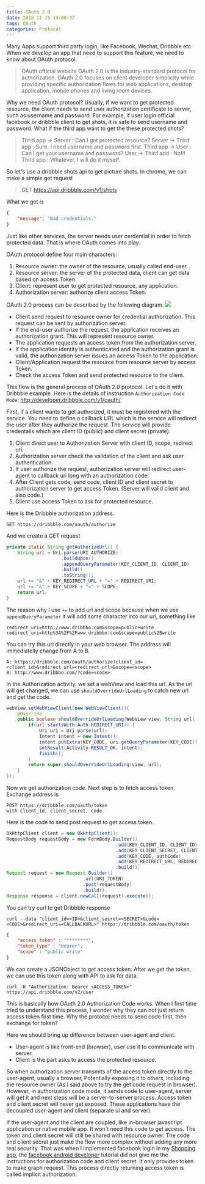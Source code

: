 ```yaml
---
title: OAuth 2.0
date: 2018-11-15 19:00:32
tags: OAuth
categories: Protocol
---
```


Many Apps support third party login, like Facebook, Wechat, Dribbble etc. When we develop an app that need to support this feature, we need to know about OAuth protocol.

>OAuth official website
>OAuth 2.0 is the industry-standard protocol for authorization. OAuth 2.0 focuses on client developer simplicity while providing specific authorization flows for web applications, desktop application, mobile phones and living room devices.

Why we need OAuth protocol?
Usually, if we want to get protected resource, the client needs to send user authorization certificate to server, such as username and password. For example, if user login official facebook or dribbble client to get shots, it is safe to send username and password. What if the third app want to get the these protected shots?

> Thrid app -> Server : Can I get protected resource?
> Server -> Third app : Sure. I need username and password first.
> Third app -> User : Can I get your username and password?
> User -> Third add : No!!!
> Third app : Whatever, I will do it myself.

So let's use a dribbble shots api to get picture shots. In chrome, we can make a simple get request
> GET
> https://api.dribbble.com/v1/shots

What we get is
```json
{
    "message": "Bad credentials."
}
```
Just like other services, the server needs user cerdential in order to fetch protected data. That is where OAuth comes into play.

OAuth protocol define four main characters:
1. Resource owner: the owner of the resource, usually called end-user.
2. Resource server: the server of the protected data, client can get data based on access Token.
3. Client: represent user to get protected resource, any application.
4. Authorization server: authorize client access Token.

OAuth 2.0 process can be described by the following diagram.
![](https://st.deepzz.com/blog/img/oauth2-roles.jpg)

- Client send request to resource owner for credential authorization. This request can be sent by authorization server.
- If the end-user authorize the request, the application receives an authorization grant. This will represent resource owner.
- The application requests an access token from the authorization server.
- If the application identity is authenticated and the authorization grant is valid, the authorization server issues an access Token to the application.
- Client/Application request the resource from resource server by access Token.
- Check the access Token and send protected resource to the client.

This flow is the general process of OAuth 2.0 protocol. Let's do it with Dribbble example. Here is the details of instruction `Authorization Code Mode`: http://developer.dribbble.com/v1/oauth/

First, if a client wants to get authroized, it must be registered with the service. You need to define a callback URL which is the service will redirect the user after they authorize the request. The service will provide credentails which are client ID (public) and client secret (private).

1. Client direct user to Authorization Server with client ID, scope, redirect uri.
2. Authorization server check the validation of the client and ask user authentication.
3. If user authorize the request, authorization server will redirect user-agent to callback uri long with an authorization code.
4. After Client gets code, send code, client ID and client secret to authorization server to get access Token. (Server will valid client and also code.)
5. Client use access Token to ask for protected resource.

Here is the Dribbble authorization address.
```
GET https://dribbble.com/oauth/authorize
```
And we create a GET request
```java
private static String getAuthorizeUrl() {
    String url = Uri.parse(URI_AUTHORIZE)
                    .buildUpon()
                    .appendQueryParameter(KEY_CLIENT_ID, CLIENT_ID)
                    .build()
                    .toString();
    url += "&" + KEY_REDIRECT_URL + "=" + REDIRECT_URI;
    url += "&" + KEY_SCOPE + "=" + SCOPE;
    return url;
}
```
The reason why I use `+=` to add url and scope because when we use `appendQueryParameter` it will add some character into our url, something like
```
redirect_uri=http://www.dribbbo.com&scope=public+write
redirect_uri=http%3A%2F%2Fwww.dribbbo.com&scope=public%2Bwrite
```

You can try this url directly in your web browser. The address will immediatelly change from A to B.
```
A: https://dribbble.com/oauth/authorize?client_id=<client_id>&redirect_url=<redirect_url>&scope=<scope>
B: http://www.dribbbo.com/?code=<code>
```

In the Authorization activity, we set a webView and load this url. As the url will get changed, we can use `shouldOverrideUrlLoading` to catch new url and get the code.
```java
webView.setWebViewClient(new WebViewClient(){
    @Override
    public boolean shouldOverrideUrlLoading(WebView view, String url) {
        if(url.startsWith(Auth.REDIRECT_URI)) {
            Uri uri = Uri.parse(url);
            Intent intent = new Intent();
            intent.putExtra(KEY_CODE, uri.getQueryParameter(KEY_CODE));
            setResult(Activity.RESULT_OK, intent);
            finish();
        }
        return super.shouldOverrideUrlLoading(view, url);
    }
});
```
Now we get authorization code. Next step is to fetch access token. Exchange address is
```
POST https://dribbble.com/oauth/token
with client_id, client_secret, code
```
Here is the code to send post request to get access token.
```java
OkHttpClient client = new OkHttpClient();
RequestBody requestBody = new FormBody.Builder()
                                        .add(KEY_CLIENT_ID, CLIENT_ID)
                                        .add(KEY_CLIENT_SECRET, CLIENT_SECRET)
                                        .add(KEY_CODE, authCode)
                                        .add(KEY_REDIRECT_URL, REDIRECT_URI)
                                        .build();
Request request = new Request.Builder()
                            .url(URI_TOKEN)
                            .post(requestBody)
                            .build();
Response response = client.newCall(request).execute();
```
You can try curl to get Dribbble response
```
curl --data "client_id=<ID>&client_secret=<SECRET>&code=<CODE>&redirect_uri=<CALLBACKURL>" https://dribbble.com/oauth/token
```
```json
{
    "access_token" : "********",
    "token_type" : "bearer",
    "scope" : "public write"
}
```
We can create a JSONObject to get access token. After we get the token, we can use this token along with API to ask for data.
```
curl -H "Authorization: Bearer <ACCESS_TOKEN>" https://api.dribbble.com/v2/user
```
This is basically how OAuth 2.0 Authorization Code works. When I first time tried to understand this process, I wonder why they can not just return access token first time. Why the protocol needs to send code first, then exchange for token?

Here we should bring up difference between user-agent and client.
- User-agent is like front-end (browser), user use it to communicate with server.
- Client is the part asks to access the protected resource.

So when authorization server transmits of the access token directly to the user-agent, usually a browser, Potentially exposing it to others, including the resource owner (As I said above to try the get code request in browser). However, in authorization code mode, it sends code to user-agent, server will get it and next steps will be a server-to-server process. Access token and client secret will never get exposed. These applications have the decoupled user-agent and client (separate ui and server).

If the user-agent and the client are coupled, like in-browser javascript application or native mobile app. It won't need this code to get access. The token and client secret will still be shared with resource owner. The code and client secret just make the flow more complex without adding any more real security. That was when I implemented facebook login in my [Shopping app][1], the [facebook android developer][2] tutorial did not give me the instructions for authorization code and client secret. It only provides token to make graph request. This process directly returning access token is called implicit authorization.

[1]:https://github.com/bbbbyang/Shopping
[2]:https://developers.facebook.com/docs/facebook-login/android/


